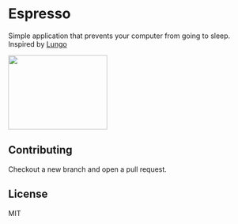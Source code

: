 
# Espresso  

Simple application that prevents your computer from going to sleep. Inspired by [Lungo](https://sindresorhus.com/lungo)

<div align="left">
		<img src="https://i.imgur.com/PDRP5CA.png" width="200" height="150">
</div>


## Contributing

Checkout a new branch and open a pull request.

  
## License

MIT

  

